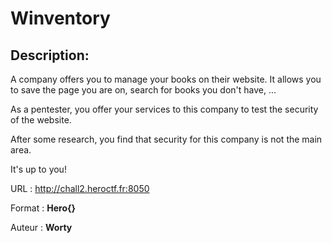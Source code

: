 
# Winventory
## Description:
A company offers you to manage your books on their website. It allows you to save the page you are on, search for books you don't have, ...

As a pentester, you offer your services to this company to test the security of the website.

After some research, you find that security for this company is not the main area.

It's up to you!

URL : http://chall2.heroctf.fr:8050

Format : **Hero{}**

Auteur : **Worty**

